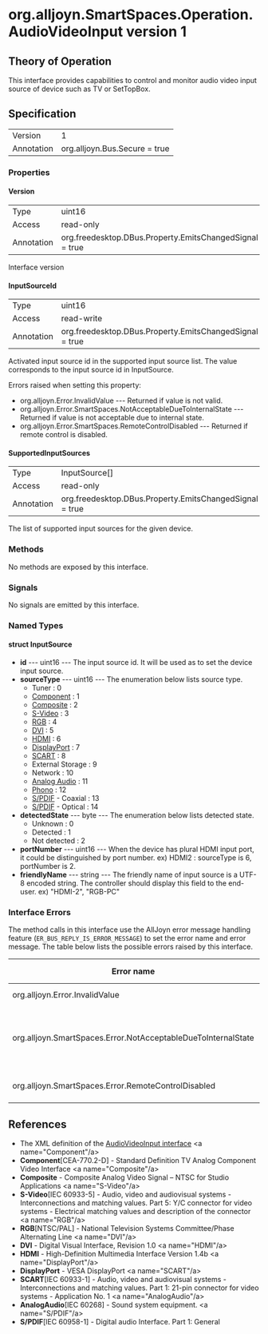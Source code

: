 # org.alljoyn.SmartSpaces.Operation.AudioVideoInput version 1

## Theory of Operation
This interface provides capabilities to control and monitor audio video
input source of device such as TV or SetTopBox.

## Specification

|            |                                                                |
|------------|----------------------------------------------------------------|
| Version    | 1                                                              |
| Annotation | org.alljoyn.Bus.Secure = true                                  |

### Properties

#### Version

|            |                                                                |
|------------|----------------------------------------------------------------|
| Type       | uint16                                                         |
| Access     | read-only                                                      |
| Annotation | org.freedesktop.DBus.Property.EmitsChangedSignal = true        |

Interface version

#### InputSourceId

|            |                                                                |
|------------|----------------------------------------------------------------|
| Type       | uint16                                                         |
| Access     | read-write                                                     |
| Annotation | org.freedesktop.DBus.Property.EmitsChangedSignal = true        |

Activated input source id in the supported input source list. The value
corresponds to the input source id in InputSource.

Errors raised when setting this property:
  * org.alljoyn.Error.InvalidValue --- Returned if value is not valid.
  * org.alljoyn.Error.SmartSpaces.NotAcceptableDueToInternalState --- Returned
  if value is not acceptable due to internal state.
  * org.alljoyn.Error.SmartSpaces.RemoteControlDisabled --- Returned if remote
  control is disabled.

#### SupportedInputSources

|            |                                                                |
|------------|----------------------------------------------------------------|
| Type       | InputSource[]                                                  |
| Access     | read-only                                                      |
| Annotation | org.freedesktop.DBus.Property.EmitsChangedSignal = true        |

The list of supported input sources for the given device.

### Methods

No methods are exposed by this interface.

### Signals

No signals are emitted by this interface.

### Named Types

#### struct InputSource

  * **id** --- uint16 --- The input source id.  It will be used as to set the
  device input source.
  * **sourceType** --- uint16 --- The enumeration below lists source type.
    * Tuner : 0
    * [Component](#Component) : 1
    * [Composite](#Composite) : 2
    * [S-Video](#S-Video) : 3
    * [RGB](#RGB) : 4
    * [DVI](#DVI) : 5
    * [HDMI](#HDMI) : 6
    * [DisplayPort](#DisplayPort) : 7
    * [SCART](#SCART) : 8
    * External Storage : 9
    * Network : 10
    * [Analog Audio](#AnalogAudio) : 11
    * [Phono](#AnalogAudio) : 12
    * [S/PDIF](#S/PDIF) - Coaxial : 13
    * [S/PDIF](#S/PDIF) - Optical : 14
  * **detectedState** --- byte --- The enumeration below lists detected state.
    * Unknown : 0
    * Detected : 1
    * Not detected : 2
  * **portNumber** --- uint16 --- When the device has plural HDMI input port, it
    could be distinguished by port number.
    ex) HDMI2 : sourceType is 6, portNumber is 2.
  * **friendlyName** --- string --- The friendly name of input source is a UTF-8
    encoded string. The controller should display this field to the end-user.
    ex) "HDMI-2", "RGB-PC"

### Interface Errors

The method calls in this interface use the AllJoyn error message handling
feature (`ER_BUS_REPLY_IS_ERROR_MESSAGE`) to set the error name and error
message. The table below lists the possible errors raised by this interface.

| Error name                                                    | Error message                                      |
|---------------------------------------------------------------|----------------------------------------------------|
| org.alljoyn.Error.InvalidValue                                | Invalid value                                      |
| org.alljoyn.SmartSpaces.Error.NotAcceptableDueToInternalState | The value is not acceptable due to internal state  |
| org.alljoyn.SmartSpaces.Error.RemoteControlDisabled           | Remote control disabled                            |

## References

  * The XML definition of the [AudioVideoInput interface](AudioVideoInput-v1.xml)
<a name="Component"/a>
  * **Component**[CEA-770.2-D] - Standard Definition TV Analog Component Video Interface
<a name="Composite"/a>
  * **Composite** - Composite Analog Video Signal – NTSC for Studio Applications
<a name="S-Video"/a>
  * **S-Video**[IEC 60933-5] - Audio, video and audiovisual systems - Interconnections and
    matching values. Part 5: Y/C connector for video systems - Electrical
    matching values and description of the connector
<a name="RGB"/a>
  * **RGB**[NTSC/PAL] - National Television Systems Committee/Phase Alternating Line
<a name="DVI"/a>
  * **DVI** - Digital Visual Interface, Revision 1.0
<a name="HDMI"/a>
  * **HDMI** - High-Definition Multimedia Interface Version 1.4b
<a name="DisplayPort"/a>
  * **DisplayPort** - VESA DisplayPort
<a name="SCART"/a>
  * **SCART**[IEC 60933-1] - Audio, video and audiovisual systems - Interconnections and
    matching values. Part 1: 21-pin connector for video systems - Application
    No. 1
<a name="AnalogAudio"/a>
  * **AnalogAudio**[IEC 60268] - Sound system equipment.
<a name="S/PDIF"/a>
  * **S/PDIF**[lEC 60958-1] - Digital audio Interface. Part 1: General